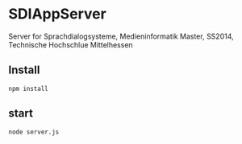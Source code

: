 # SDIAppServer

Server for Sprachdialogsysteme, Medieninformatik Master, SS2014, Technische Hochschlue Mittelhessen

## Install

`npm install`

## start

`node server.js`